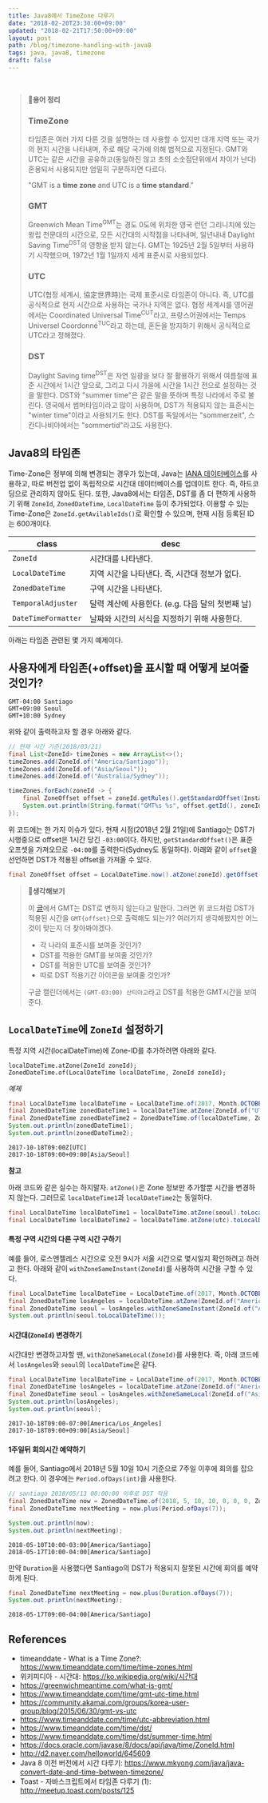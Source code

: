 ```yaml
---
title: Java8에서 TimeZone 다루기
date: "2018-02-20T23:30:00+09:00"
updated: "2018-02-21T17:50:00+09:00"
layout: post
path: /blog/timezone-handling-with-java8
tags: java, java8, timezone
draft: false
---
```

<br/>

> **📍용어 정리**
> ### TimeZone
> 타임존은 여러 가지 다른 것을 설명하는 데 사용할 수 있지만 대개 지역 또는 국가의 현지 시간을 나타내며, 주로 해당 국가에
> 의해 법적으로 지정된다. GMT와 UTC는 같은 시간을 공유하고(동일하진 않고 초의 소숫점단위에서 차이가 난다) 혼용되서 사용되지만
> 엄밀히 구분하자면 다르다.
> 
> "GMT is a <b>time zone</b> and UTC is a <b>time standard</b>."
>
> ### GMT
> Greenwich Mean Time<sup>GMT</sup>는 경도 0도에 위치한 영국 런던 그리니치에 있는 왕립 천문대의 시간으로, 모든 시간대의 시작점을
> 나타내며, 일년내내 Daylight Saving Time<sup>DST</sup>의 영향을 받지 않는다. GMT는 1925년 2월 5일부터 사용하기 시작했으며, 1972년
> 1월 1일까지 세계 표준시로 사용되었다.
>
> ### UTC
> UTC(협정 세계시, 協定世界時)는 국제 표준시로 타임존이 아니다. 즉, UTC를 공식적으로 현지 시간으로 사용하는 국가나 지역은
> 없다. 협정 세계시를 영어권에서는 Coordinated Universal Time<sup>CUT</sup>라고, 프랑스어권에서는 Temps Universel Coordonné<sup>TUC</sup>라고
> 하는데, 혼돈을 방지하기 위해서 공식적으로 UTC라고 정해졌다.
> 
> ### DST
> Daylight Saving time<sup>DST</sup>은 자연 일광을 보다 잘 활용하기 위해서 여름철에 표준 시간에서 1시간 앞으로, 그리고 다시 가을에 시간을 1시간 전으로 설정하는
> 것을 말한다. DST와 "summer time"은 같은 말을 뜻하며 특정 나라에서 주로 불린다. 영국에서 썸머타임이라고 많이 사용하며, DST가 적용되지 않는 표준시는
> "winter time"이라고 사용되기도 한다. DST를 독일에서는 "sommerzeit", 스칸디나비아에서는 "sommertid"라고도 사용한다.

## Java8의 타임존

Time-Zone은 정부에 의해 변경되는 경우가 있는데, Java는 [IANA 데이터베이스](https://www.iana.org/time-zones)를 사용하고, 따로 버전업 없이
독립적으로 시간대 데이터베이스를 업데이트 한다. 즉, 하드코딩으로 관리하지 않아도 된다. 또한, Java8에서는 타임존, DST를 좀 더 편하게 사용하기 위해
`ZoneId`, `ZonedDateTime`, `LocalDateTime` 등이 추가되었다. 이용할 수 있는 Time-Zone은 `ZoneId.getAvilableIds()`로 확인할 수 있으며,
현재 시점 등록된 ID는 600개이다.

| class               | desc                                             |
| ------------------- | ------------------------------------------------ |
| `ZoneId`            | 시간대를 나타낸다.                               |
| `LocalDateTime`     | 지역 시간을 나타낸다. 즉, 시간대 정보가 없다.    |
| `ZonedDateTime`     | 구역 시간을 나타낸다.                            |
| `TemporalAdjuster`  | 달력 계산에 사용한다. (e.g. 다음 달의 첫번째 날) |
| `DateTimeFormatter` | 날짜와 시간의 서식을 지정하기 위해 사용한다.     |

아래는 타임존 관련된 몇 가지 예제이다.

## 사용자에게 타임존(+offset)을 표시할 때 어떻게 보여줄 것인가?

```
GMT-04:00 Santiago
GMT+09:00 Seoul
GMT+10:00 Sydney
```

위와 같이 출력하고자 할 경우 아래와 같다.

```java
// 현재 시간 기준(2018/03/21)
final List<ZoneId> timeZones = new ArrayList<>();
timeZones.add(ZoneId.of("America/Santiago"));
timeZones.add(ZoneId.of("Asia/Seoul"));
timeZones.add(ZoneId.of("Australia/Sydney"));

timeZones.forEach(zoneId -> {
    final ZoneOffset offset = zoneId.getRules().getStandardOffset(Instant.now());
    System.out.println(String.format("GMT%s %s", offset.getId(), zoneId.getId().split("/")[1]));
});
```

위 코드에는 한 가지 이슈가 있다. 현재 시점(2018년 2월 21일)에 Santiago는 DST가 시행중으로 offset은 1시간 당긴 `-03:00`이다. 하지만, `getStandardOffset()`은 표준 오프셋을 가져오므로 `-04:00`를 출력한다(Sydney도 동일하다). 아래와 같이 `offset`을 선언하면 DST가 적용된 offset을 가져올 수 있다.

```java
final ZoneOffset offset = LocalDateTime.now().atZone(zoneId).getOffset();
```

> **📍생각해보기**
>
> 이 [글](https://www.timeanddate.com/time/gmt-utc-time.html)에서 GMT는 DST로 변하지 않는다고 말한다. 그러면 위 코드처럼 DST가 적용된 시간을 `GMT{offset}`으로 출력해도 되는가? 여러가지 생각해봤지만 어느것이 맞는지 더 찾아봐야겠다.
> - 각 나라의 표준시를 보여줄 것인가?
> - DST를 적용한 GMT를 보여줄 것인가?
> - DST를 적용한 UTC를 보여줄 것인가?
> - 따로 DST 적용기간 아이콘을 보여줄 것인가?
>
> 구글 캘린더에서는 `(GMT-03:00) 산티아고`라고 DST를 적용한 GMT시간을 보여준다.

## `LocalDateTime`에 `ZoneId` 설정하기

특정 지역 시간(localDateTime)에 Zone-ID를 추가하려면 아래와 같다.

```
localDateTime.atZone(ZoneId zoneId);
ZonedDateTime.of(LocalDateTime localDateTime, ZoneId zoneId);
```

_예제_

```java
final LocalDateTime localDateTime = LocalDateTime.of(2017, Month.OCTOBER, 18, 9, 0);
final ZonedDateTime zonedDateTime1 = localDateTime.atZone(ZoneId.of("UTC"));
final ZonedDateTime zonedDateTime2 = ZonedDateTime.of(localDateTime, ZoneId.of("Asia/Seoul"));
System.out.println(zonedDateTime1);
System.out.println(zonedDateTime2);
```

```
2017-10-18T09:00Z[UTC]
2017-10-18T09:00+09:00[Asia/Seoul]
```

**참고**

아래 코드와 같은 실수는 하지말자. `atZone()`은 Zone 정보만 추가할뿐 시간을 변경하지 않는다. 그러므로 `localDateTime1`과 `localDateTime2`는 동일하다.

```java
final LocalDateTime localDateTime1 = localDateTime.atZone(seoul).toLocalDateTime();
final LocalDateTime localDateTime2 = localDateTime.atZone(utc).toLocalDateTime();
```

#### 특정 구역 시간의 다른 구역 시간 구하기

예를 들어, 로스앤젤레스 시간으로 오전 9시가 서울 시간으로 몇시일지 확인하려고 하려고 한다. 아래와 같이 `withZoneSameInstant(ZoneId)`를 사용하여 시간을 구할 수 있다.

```java
final LocalDateTime localDateTime = LocalDateTime.of(2017, Month.OCTOBER, 18, 9, 0);
final ZonedDateTime losAngeles = localDateTime.atZone(ZoneId.of("America/Los_Angeles"));
final ZonedDateTime seoul = losAngeles.withZoneSameInstant(ZoneId.of("Asia/Seoul"));
System.out.println(seoul.toLocalDateTime());
```

#### 시간대(`ZoneId`) 변경하기

시간대만 변경하고자할 땐, `withZoneSameLocal(ZoneId)`를 사용한다. 즉, 아래 코드에서 `losAngeles`와 `seoul`의 `localDateTime`은 같다.

```java
final LocalDateTime localDateTime = LocalDateTime.of(2017, Month.OCTOBER, 18, 9, 0);
final ZonedDateTime losAngeles = localDateTime.atZone(ZoneId.of("America/Los_Angeles"));
final ZonedDateTime seoul = losAngeles.withZoneSameLocal(ZoneId.of("Asia/Seoul"));
System.out.println(losAngeles);
System.out.println(seoul);
```

```
2017-10-18T09:00-07:00[America/Los_Angeles]
2017-10-18T09:00+09:00[Asia/Seoul]
```

#### 1주일뒤 회의시간 예약하기

예를 들어, Santiago에서 2018년 5월 10일 10시 기준으로 7주일 이후에 회의를 잡으려고 한다. 이 경우에는 `Period.ofDays(int)`을 사용한다.

```java
// santiago 2018/05/13 00:00:00 이후로 DST 적용
final ZonedDateTime now = ZonedDateTime.of(2018, 5, 10, 10, 0, 0, 0, ZoneId.of("America/Santiago"));
final ZonedDateTime nextMeeting = now.plus(Period.ofDays(7));

System.out.println(now);
System.out.println(nextMeeting);
```

```
2018-05-10T10:00-03:00[America/Santiago]
2018-05-17T10:00-04:00[America/Santiago]
```

만약 `Duration`을 사용했다면 Santiago의 DST가 적용되지 잘못된 시간에 회의를 예약하게 된다.

```java
final ZonedDateTime nextMeeting = now.plus(Duration.ofDays(7));
System.out.println(nextMeeting);
```

```
2018-05-17T09:00-04:00[America/Santiago]
```

## References

- timeanddate - What is a Time Zone?: https://www.timeanddate.com/time/time-zones.html
- 위키피디아 - 시간대: https://ko.wikipedia.org/wiki/시간대
- https://greenwichmeantime.com/what-is-gmt/
- https://www.timeanddate.com/time/gmt-utc-time.html
- https://community.akamai.com/groups/korea-user-group/blog/2015/06/30/gmt-vs-utc
- https://www.timeanddate.com/time/utc-abbreviation.html
- https://www.timeanddate.com/time/dst/
- https://www.timeanddate.com/time/dst/summer-time.html
- https://docs.oracle.com/javase/8/docs/api/java/time/ZoneId.html
- http://d2.naver.com/helloworld/645609
- Java 8 이전 버전에서 시간 다루기: https://www.mkyong.com/java/java-convert-date-and-time-between-timezone/
- Toast - 자바스크립트에서 타임존 다루기 (1): http://meetup.toast.com/posts/125

